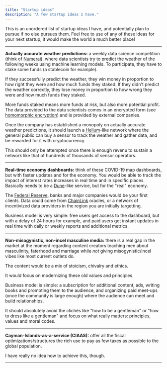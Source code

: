 ```yaml
---
title: "Startup ideas"
description: "A few startup ideas I have."
---
```


This is an unordered list of startup ideas I have, and potentially plan to pursue if no else pursues them. Feel free to use of any of these ideas for your next startup, it would make the world a much better place!

---

**Actually accurate weather predictions:** a weekly data science competition (think of [Numerai](https://numer.ai)), where data scientists try to predict the weather of the following weeks using machine learning models. To participate, they have to stake some funds (a stablecoin for example).

If they successfully predict the weather, they win money in proportion to how right they were and how much funds they staked. If they didn't predict the weather correctly, they lose money in proportion to how wrong they were and how much funds they staked.

 More funds staked means more funds at risk, but also more potential profit. The data provided to the data scientists comes in an encrypted form (see [homomorphic encryption](https://en.wikipedia.org/wiki/Homomorphic_encryption)) and is provided by external companies.
	
Once the company has established a monopoly on actually accurate weather predictions, it should launch a [Helium](https://helium.com)-like network where the general public can buy a sensor to track the weather and gather data, and be rewarded for it with cryptocurrency.
	
This should only be attempted once there is enough revenu to sustain a network like that of hundreds of thousands of sensor operators.
	
---

**Real-time economy dashboards:** think of these COVID-19 map dashboards, but with faster updates and for the economy. You would be able to track the impact of interest rates increases in real time and in specific places. Basically needs to be a [Dune](https://dune.com)-like service, but for the "real" economy.

The [Federal Reserve](https://en.wikipedia.org/wiki/Federal_Reserve), banks and major companies would be your first clients. Data could come from [ChainLink](https://chain.link) oracles, or a network of incentivized data providers in the region you are initially targetting.
	
Business model is very simple: free users get access to the dashboard, but with a delay of 24 hours for example, and paid users get instant updates in real time with daily or weekly reports and additional metrics.
	
---

**Non-misogynistic, non-incel masculine media:** there is a real gap in the market at the moment regarding content creators teaching men about masculinity, faterhood and marriage while *not* giving misogynistic/incel vibes like most current outlets do. 
	
The content would be a mix of stoicism, chivalry and ethics.
	
It would focus on modernizing these old values and principles.
	
Business model is simple: a subscription for additional content, ads, writing books and promoting them to the audience, and organizing paid meet-ups (once the community is large enough) where the audience can meet and build relationships.
	
It should absolutely avoid the clichés like "how to be a gentleman" or "how to dress like a gentleman" and focus on what really matters: principles, values and moral codes.

---

**Cayman-Islands-as-a-service (CIAAS):** offer all the fiscal optimizations/structures the rich use to pay as few taxes as possible to the global population.

I have really no idea how to achieve this, though.

---
